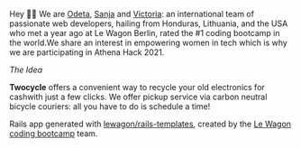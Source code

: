  Hey 👋🏼  We are [Odeta](https://github.com/Odetyte), [Sanja](https://github.com/sweetening) and [Victoria](https://github.com/vagp89): an international team of passionate web developers, 
 hailing from Honduras, Lithuania, and the USA  who met a year ago at Le Wagon Berlin, rated the #1 coding bootcamp in the world.We share an interest in empowering women in tech which is why we are participating in Athena Hack 2021.

*The Idea*

**Twocycle** offers a convenient way to recycle your old electronics for cashwith just a few clicks.
  We offer pickup service via carbon neutral bicycle couriers: all you have to do is schedule a time!

Rails app generated with [lewagon/rails-templates](https://github.com/lewagon/rails-templates), created by the [Le Wagon coding bootcamp](https://www.lewagon.com) team.
